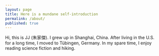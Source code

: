 ```yaml
---
layout: page
title: Here is a mundane self-introduction
permalink: /about/
published: true
---
```

Hi, this is JJ (朱家傑). I grew up in Shanghai, China. After living in the U.S. for a long time, I moved to Tübingen, Germany. In my spare time, I enjoy reading science fiction and hiking.

